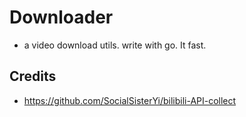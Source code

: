 # Downloader

- a video download utils. write with go. It fast.

## Credits

- https://github.com/SocialSisterYi/bilibili-API-collect
